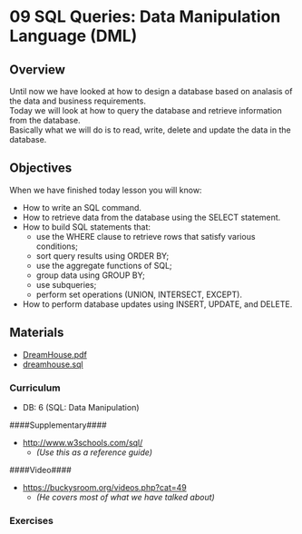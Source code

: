 09 SQL Queries: Data Manipulation Language (DML)
===============

## Overview ##
Until now we have looked at how to design a database based on analasis of the data and business requirements.   
Today we will look at how to query the database and retrieve information from the database.   
Basically what we will do is to read, write, delete and update the data in the database.


## Objectives ##
When we have finished today lesson you will know:   
* How to write an SQL command.* How to retrieve data from the database using the SELECT statement.* How to build SQL statements that:  * use the WHERE clause to retrieve rows that satisfy various conditions;  * sort query results using ORDER BY;  * use the aggregate functions of SQL;  * group data using GROUP BY;
  * use subqueries;  * perform set operations (UNION, INTERSECT, EXCEPT).* How to perform database updates using INSERT, UPDATE, and DELETE.

## Materials ##

* [DreamHouse.pdf](https://github.com/KEACS/DAT14V1/raw/master/2nd_semester/09_sql_queries_dml/DreamHouse.pdf)
* [dreamhouse.sql](https://github.com/KEACS/DAT14V1/blob/master/2nd_semester/09_sql_queries_dml/dreamhome.sql)   

### Curriculum ###
* DB: 6 (SQL: Data Manipulation) 

####Supplementary####
* http://www.w3schools.com/sql/
  * _(Use this as a reference guide)_

####Video####
* https://buckysroom.org/videos.php?cat=49
  * _(He covers most of what we have talked about)_
  
### Exercises ###


